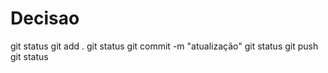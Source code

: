 # Decisao
git status 
git add . 
git status 
git commit -m "atualização" 
git status git push 
git status